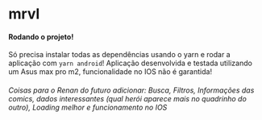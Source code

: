 # mrvl

#### Rodando o projeto!

  Só precisa instalar todas as dependências usando o yarn e rodar a aplicação com `yarn android`!
  Aplicação desenvolvida e testada utilizando um Asus max pro m2, funcionalidade no IOS não é garantida!
  
###### Coisas para o Renan do futuro adicionar: Busca, Filtros, Informações das comics, dados interessantes (qual herói aparece mais no quadrinho do outro), Loading melhor e funcionamento no IOS
